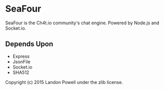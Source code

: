 # SeaFour
SeaFour is the Ch4t.io community's chat engine. 
Powered by Node.js and Socket.io.

## Depends Upon
* Express
* JsonFile
* Socket.io
* SHA512

Copyright (c) 2015 Landon Powell under the zlib license. 
